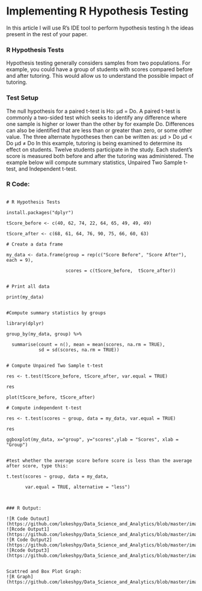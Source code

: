 # Implementing R Hypothesis Testing
In this article I will use R’s IDE tool to perform hypothesis testing h the ideas present in the rest of your paper.
### R Hypothesis Tests
Hypothesis testing generally considers samples from two populations. For example, you could have a group of students with scores compared before and after tutoring. This would allow us to understand the possible impact of tutoring.
### Test Setup
The null hypothesis for a paired t-test is Ho: μd = Do.
A paired t-test is commonly a two-sided test which seeks to identify any difference where one sample is higher or lower than the other by for example Do. Differences can also be identified that are less than or greater than zero, or some other value. The three alternate hypotheses then can be written as:
μd > Do
μd < Do
μd ≠ Do
In this example, tutoring is being examined to determine its effect on students. Twelve students participate in the study. Each student’s score is measured both before and after the tutoring was administered. The example below will compute summary statistics, Unpaired Two Sample t-test, and Independent t-test.

### R Code:
```

# R Hypothesis Tests

install.packages("dplyr")

tScore_before <- c(40, 62, 74, 22, 64, 65, 49, 49, 49)

tScore_after <- c(68, 61, 64, 76, 90, 75, 66, 60, 63)

# Create a data frame

my_data <- data.frame(group = rep(c("Score Before", "Score After"), each = 9),
                      
                      scores = c(tScore_before,  tScore_after))


# Print all data

print(my_data)


#Compute summary statistics by groups

library(dplyr)

group_by(my_data, group) %>%
  
  summarise(count = n(), mean = mean(scores, na.rm = TRUE),
            sd = sd(scores, na.rm = TRUE))


# Compute Unpaired Two Sample t-test

res <- t.test(tScore_before, tScore_after, var.equal = TRUE)

res

plot(tScore_before, tScore_after)

# Compute independent t-test

res <- t.test(scores ~ group, data = my_data, var.equal = TRUE)

res

ggboxplot(my_data, x="group", y="scores",ylab = "Scores", xlab = "Group")


#test whether the average score before score is less than the average after score, type this:

t.test(scores ~ group, data = my_data,
       
       var.equal = TRUE, alternative = "less")



### R Output:
 
![R Code Outout] (https://github.com/lokeshpy/Data_Science_and_Analytics/blob/master/images/image13.JPG)
![Rcode Output1](https://github.com/lokeshpy/Data_Science_and_Analytics/blob/master/images/image14.JPG)
![R Code Output2] (https://github.com/lokeshpy/Data_Science_and_Analytics/blob/master/images/image15.JPG)
![Rcode Output3](https://github.com/lokeshpy/Data_Science_and_Analytics/blob/master/images/image16.JPG)

 
Scattred and Box Plot Graph:
![R Graph](https://github.com/lokeshpy/Data_Science_and_Analytics/blob/master/images/image17.JPG) 

